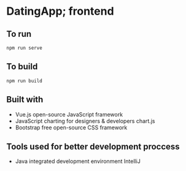 # DatingApp; frontend

To run
---------
```
npm run serve
```

To build
---------

```
npm run build
```

Built with
---------

- Vue.js open-source JavaScript framework 
- JavaScript charting for designers & developers chart.js
- Bootstrap free open-source CSS framework

Tools used for better development proccess
---------

- Java integrated development environment IntelliJ
  








